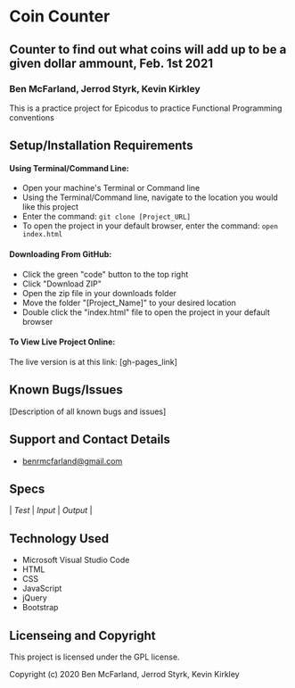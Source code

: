 # Coin Counter

## Counter to find out what coins will add up to be a given dollar ammount, Feb. 1st 2021

### Ben McFarland, Jerrod Styrk, Kevin Kirkley

This is a practice project for Epicodus to practice Functional Programming conventions

## Setup/Installation Requirements

#### Using Terminal/Command Line:
* Open your machine's Terminal or Command line
* Using the Terminal/Command line, navigate to the location you would like this project
* Enter the command: `git clone [Project_URL]`
* To open the project in your default browser, enter the command: `open index.html`

#### Downloading From GitHub:
* Click the green "code" button to the top right
* Click "Download ZIP"
* Open the zip file in your downloads folder
* Move the folder "[Project_Name]" to your desired location
* Double click the "index.html" file to open the project in your default browser

#### To View Live Project Online:
The live version is at this link:
[gh-pages_link]

## Known Bugs/Issues

[Description of all known bugs and issues]

## Support and Contact Details

* benrmcfarland@gmail.com

## Specs

| *Test* | *Input* | *Output* |

## Technology Used

* Microsoft Visual Studio Code
* HTML
* CSS
* JavaScript
* jQuery
* Bootstrap

## Licenseing and Copyright

This project is licensed under the GPL license.

Copyright (c) 2020 Ben McFarland, Jerrod Styrk, Kevin Kirkley
